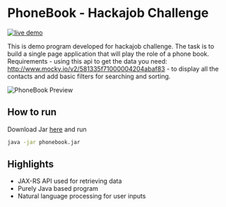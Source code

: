 # PhoneBook - Hackajob Challenge

[![live demo](https://img.shields.io/badge/demo-available-orange.svg)](https://dl.dropboxusercontent.com/s/5enfmv1bfg6lufp/phonebook.jar?dl=0)


This is demo program developed for hackajob challenge. The task is to build a single page application that will play the role of a phone book.  Requirements - using this api to get the data you need: http://www.mocky.io/v2/581335f71000004204abaf83 - to display all the contacts and add basic filters for searching and sorting.

![PhoneBook Preview](https://dl.dropboxusercontent.com/s/on6e8vdkwqzm5gd/phonebook.png?dl=0)

## How to run

Download Jar [here](https://dl.dropboxusercontent.com/s/5enfmv1bfg6lufp/phonebook.jar?dl=0) and run

```bash
java -jar phonebook.jar
```

## Highlights
- JAX-RS API used for retrieving data
- Purely Java based program
- Natural language processing for user inputs
